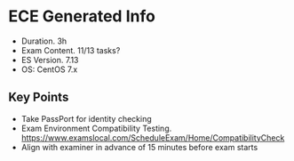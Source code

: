 # ECE Generated Info

* Duration. 3h
* Exam Content. 11/13 tasks?
* ES Version. 7.13
* OS: CentOS 7.x


## Key Points

* Take PassPort for identity checking
* Exam Environment Compatibility Testing.   https://www.examslocal.com/ScheduleExam/Home/CompatibilityCheck
* Align with examiner in advance of 15 minutes before exam starts

